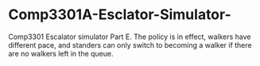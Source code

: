 # Comp3301A-Esclator-Simulator-
Comp3301 Escalator simulator Part E.
The policy is in effect, walkers have different pace, and standers can only switch to becoming a walker if there are no walkers left in the queue.
